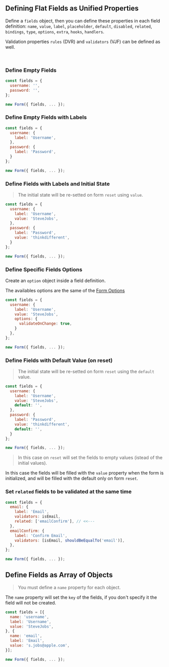 ## Defining Flat Fields as Unified Properties

Define a `fields` object, then you can define these properties in each field definition: `name`, `value`, `label`, `placeholder`, `default`, `disabled`, `related`, `bindings`, `type`, `options`, `extra`, `hooks`, `handlers`.

Validation properties `rules` (DVR) and `validators` (VJF) can be defined as well.

<br>

### Define Empty Fields

```javascript
const fields = {
  username: '',
  password: '',
};

new Form({ fields, ... });
```

### Define Empty Fields with Labels

```javascript
const fields = {
  username: {
    label: 'Username',
  },
  password: {
    label: 'Password',
  }
};

new Form({ fields, ... });
```

### Define Fields with Labels and Initial State

> The initial state will be re-setted on form `reset` using `value`.

```javascript
const fields = {
  username: {
    label: 'Username',
    value: 'SteveJobs',
  },
  password: {
    label: 'Password',
    value: 'thinkdifferent',
  }
};

new Form({ fields, ... });
```

### Define Specific Fields Options

Create an `option` object inside a field definition.

The availables options are the same of the [Form Options](../../form/form-options.md)

```javascript
const fields = {
  username: {
    label: 'Username',
    value: 'SteveJobs',
    options: {
      validateOnChange: true,
    }
  },
};

new Form({ fields, ... });
```

### Define Fields with Default Value (on reset)

> The initial state will be re-setted on form `reset` using the `default` value.

```javascript
const fields = {
  username: {
    label: 'Username',
    value: 'SteveJobs',
    default: '',
  },
  password: {
    label: 'Password',
    value: 'thinkdifferent',
    default: '',
  }
};

new Form({ fields, ... });
```

> In this case on `reset` will set the fields to empty values (istead of the initial values).

In this case the fields will be filled with the `value` property when the form is initialized, and will be filled with the default only on form `reset`.

### Set `related` fields to be validated at the same time

```javascript
const fields = {
  email: {
    label: 'Email',
    validators: isEmail,
    related: ['emailConfirm'], // <<---
  },
  emailConfirm: {
    label: 'Confirm Email',
    validators: [isEmail, shouldBeEqualTo('email')],
  },
};

new Form({ fields, ... });
```

## Define Fields as Array of Objects

> You must define a `name` property for each object.

The `name` property will set the `key` of the fields, if you don't specify it the field will not be created.

```javascript
const fields = [{
  name: 'username',
  label: 'Username',
  value: 'SteveJobs',
}, {
  name: 'email',
  label: 'Email',
  value: 's.jobs@apple.com',
}];

new Form({ fields, ... });
```

<br>
